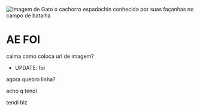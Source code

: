 ![Imagem de **Gato** o cachorro espadachin conhecido por suas façanhas no campo de batalha](https://cdn.discordapp.com/attachments/629087259165065246/735326631417348106/Gatocao_com_espada.png)

# **AE FOI**

calma como coloca url de imagem?
 - UPDATE: foi

agora quebro linha?

acho q tendi

tendi
blz
